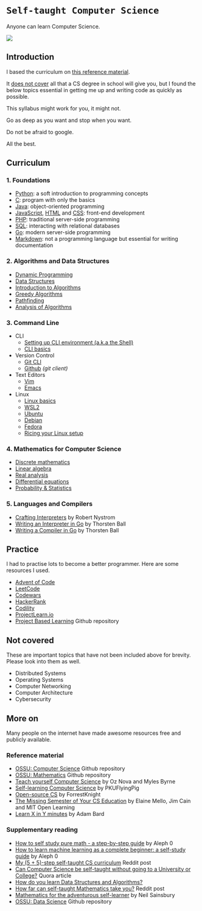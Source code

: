 # `Self-taught Computer Science`

Anyone can learn Computer Science.  
  
![](https://i.imgur.com/7GY0G0g.gif)

## Introduction

I based the curriculum on [this reference material](#reference-material).  

It [does not cover](#not-covered) all that a CS degree in school will give you, but I found the below topics essential in getting me up and writing code as quickly as possible.  
  
This syllabus might work for you, it might not.  
  
Go as deep as you want and stop when you want.  

Do not be afraid to google.
  
All the best.  

## Curriculum

### 1. Foundations

* [Python](https://learnxinyminutes.com/docs/python/): a soft introduction to programming concepts  
* [C](https://learnxinyminutes.com/docs/c/): program with only the basics  
* [Java](https://learnxinyminutes.com/docs/java/): object-oriented programming  
* [JavaScript](https://learnxinyminutes.com/docs/javascript/), [HTML](https://learnxinyminutes.com/docs/html/) and [CSS](https://learnxinyminutes.com/docs/css/): front-end development  
* [PHP](https://learnxinyminutes.com/docs/php/): traditional server-side programming  
* [SQL](https://learnxinyminutes.com/docs/sql/): interacting with relational databases  
* [Go](https://learnxinyminutes.com/docs/go/): modern server-side programming  
* [Markdown](https://learnxinyminutes.com/docs/markdown/): not a programming language but essential for writing documentation

### 2. Algorithms and Data Structures

* [Dynamic Programming](https://learnxinyminutes.com/docs/dynamic-programming/)
* [Data Structures](https://www.coursera.org/learn/algorithms-graphs-data-structures)
* [Introduction to Algorithms](https://www.coursera.org/learn/algorithms-divide-conquer)
* [Greedy Algorithms](https://www.coursera.org/learn/algorithms-greedy)
* [Pathfinding](https://www.coursera.org/learn/algorithms-npcomplete)
* [Analysis of Algorithms](https://www3.cs.stonybrook.edu/~skiena/373/videos/)

### 3. Command Line

* CLI
    * [Setting up CLI environment (a.k.a the Shell)](https://flaviocopes.com/cli-for-beginners/)
    * [CLI basics](https://www.learnenough.com/command-line-tutorial/basics)
* Version Control
    * [Git CLI](https://rogerdudler.github.io/git-guide/)
    * [Github](https://skills.github.com/) *(git client)*
* Text Editors
    * [Vim](https://learnxinyminutes.com/docs/vim/)  
    * [Emacs](https://learnxinyminutes.com/docs/emacs/)  
* Linux
    * [Linux basics](https://linuxjourney.com/)
    * [WSL2](https://learn.microsoft.com/en-us/windows/wsl/)
    * [Ubuntu](https://ubuntu.com/)
    * [Debian](https://www.debian.org/)
    * [Fedora](https://fedoraproject.org/)
    * [Ricing your Linux setup](https://www.reddit.com/r/unixporn/comments/zgmpj9/wherehow_to_start_ricing/)

### 4. Mathematics for Computer Science

* [Discrete mathematics](https://mfleck.cs.illinois.edu/building-blocks/index-sp2020.html) 
* [Linear algebra](https://linear.axler.net/LADR4e.pdf)
* [Real analysis](http://ndl.ethernet.edu.et/bitstream/123456789/88631/1/2015_Book_UnderstandingAnalysis.pdf)
* [Differential equations](https://www.khanacademy.org/math/differential-equations)
* [Probability & Statistics](https://www.khanacademy.org/math/statistics-probability)

### 5. Languages and Compilers 	

* [Crafting Interpreters](https://craftinginterpreters.com/) by Robert Nystrom
* [Writing an Interpreter in Go](https://interpreterbook.com/) by Thorsten Ball
* [Writing a Compiler in Go](https://compilerbook.com/) by Thorsten Ball

## Practice

I had to practise lots to become a better programmer. Here are some resources I used.

* [Advent of Code](https://adventofcode.com/)
* [LeetCode](https://leetcode.com/)
* [Codewars](https://www.codewars.com/)
* [HackerRank](https://www.hackerrank.com/)
* [Codility](https://www.codility.com/)
* [ProjectLearn.io](https://projectlearn.io/)
* [Project Based Learning](https://github.com/practical-tutorials/project-based-learning) Github repository

## Not covered

These are important topics that have not been included above for brevity. Please look into them as well.

* Distributed Systems  
* Operating Systems  
* Computer Networking  
* Computer Architecture  
* Cybersecurity  

## More on

Many people on the internet have made awesome resources free and publicly available.  

### Reference material

* [OSSU: Computer Science](https://github.com/ossu/computer-science) Github repository
* [OSSU: Mathematics](https://github.com/ossu/math) Github repository
* [Teach yourself Computer Science](https://teachyourselfcs.com/) by Oz Nova and Myles Byrne
* [Self-learning Computer Science](https://github.com/PKUFlyingPig/Self-learning-Computer-Science) by PKUFlyingPig
* [Open-source CS](https://github.com/ForrestKnight/open-source-cs) by ForrestKnight
* [The Missing Semester of Your CS Education](https://missing.csail.mit.edu/) by Elaine Mello, Jim Cain and MIT Open Learning
* [Learn X in Y minutes](https://learnxinyminutes.com/) by Adam Bard

### Supplementary reading

* [How to self study pure math - a step-by-step guide](https://youtu.be/byNaO_zn2fI?si=Fo9kSgE4m6pvhNWE) by Aleph 0
* [How to learn machine learning as a complete beginner: a self-study guide](https://youtu.be/0F2paWV4eEA?si=OvOo3ZSieoRDnhwV) by Aleph 0
* [My (5 + 5)-step self-taught CS curriculum](https://www.reddit.com/r/learnprogramming/comments/gsansp/my_55step_selftaught_cs_curriculum_updated/) Reddit post
* [Can Computer Science be self-taught without going to a University or College?](https://www.quora.com/Can-computer-science-be-self-taught-without-going-to-a-university-or-college-Is-it-possible-for-me-to-self-study-computer-science) Quora article
* [How do you learn Data Structures and Algorithms?](https://www.reddit.com/r/learnprogramming/comments/zh9brb/how_do_you_learn_data_structures_and_algorithms/)
* [How far can self-taught Mathematics take you?](https://www.reddit.com/r/math/comments/cdg8s7/how_far_can_selftaught_mathematics_take_you/) Reddit post
* [Mathematics for the adventurous self-learner](https://www.neilwithdata.com/mathematics-self-learner) by Neil Sainsbury
* [OSSU: Data Science](https://github.com/ossu/data-science) Github repository
